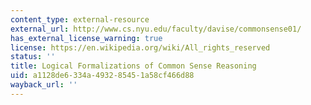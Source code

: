 ```yaml
---
content_type: external-resource
external_url: http://www.cs.nyu.edu/faculty/davise/commonsense01/
has_external_license_warning: true
license: https://en.wikipedia.org/wiki/All_rights_reserved
status: ''
title: Logical Formalizations of Common Sense Reasoning
uid: a1128de6-334a-4932-8545-1a58cf466d88
wayback_url: ''
---
```

